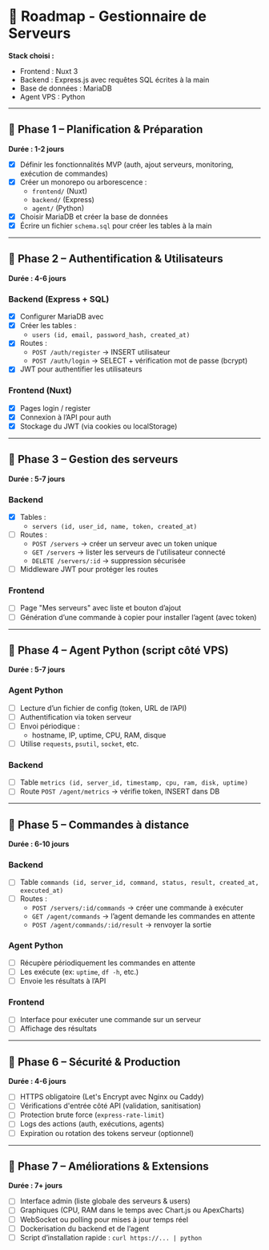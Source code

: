 # 🚀 Roadmap - Gestionnaire de Serveurs

**Stack choisi :**
- Frontend : Nuxt 3
- Backend : Express.js avec requêtes SQL écrites à la main
- Base de données : MariaDB
- Agent VPS : Python

---

## 🔹 Phase 1 – Planification & Préparation
**Durée : 1-2 jours**
- [X] Définir les fonctionnalités MVP (auth, ajout serveurs, monitoring, exécution de commandes)
- [X] Créer un monorepo ou arborescence :
  - `frontend/` (Nuxt)
  - `backend/` (Express)
  - `agent/` (Python)
- [X] Choisir MariaDB et créer la base de données
- [X] Écrire un fichier `schema.sql` pour créer les tables à la main

---

## 🔹 Phase 2 – Authentification & Utilisateurs
**Durée : 4-6 jours**

### Backend (Express + SQL)
- [X] Configurer MariaDB avec
- [X] Créer les tables :
  - `users (id, email, password_hash, created_at)`
- [X] Routes :
  - `POST /auth/register` → INSERT utilisateur
  - `POST /auth/login` → SELECT + vérification mot de passe (bcrypt)
- [X] JWT pour authentifier les utilisateurs

### Frontend (Nuxt)
- [X] Pages login / register
- [X] Connexion à l’API pour auth
- [X] Stockage du JWT (via cookies ou localStorage)

---

## 🔹 Phase 3 – Gestion des serveurs
**Durée : 5-7 jours**

### Backend
- [X] Tables :
  - `servers (id, user_id, name, token, created_at)`
- [ ] Routes :
  - `POST /servers` → créer un serveur avec un token unique
  - `GET /servers` → lister les serveurs de l'utilisateur connecté
  - `DELETE /servers/:id` → suppression sécurisée
- [ ] Middleware JWT pour protéger les routes

### Frontend
- [ ] Page "Mes serveurs" avec liste et bouton d’ajout
- [ ] Génération d’une commande à copier pour installer l’agent (avec token)

---

## 🔹 Phase 4 – Agent Python (script côté VPS)
**Durée : 5-7 jours**

### Agent Python
- [ ] Lecture d’un fichier de config (token, URL de l’API)
- [ ] Authentification via token serveur
- [ ] Envoi périodique :
  - hostname, IP, uptime, CPU, RAM, disque
- [ ] Utilise `requests`, `psutil`, `socket`, etc.

### Backend
- [ ] Table `metrics (id, server_id, timestamp, cpu, ram, disk, uptime)`
- [ ] Route `POST /agent/metrics` → vérifie token, INSERT dans DB

---

## 🔹 Phase 5 – Commandes à distance
**Durée : 6-10 jours**

### Backend
- [ ] Table `commands (id, server_id, command, status, result, created_at, executed_at)`
- [ ] Routes :
  - `POST /servers/:id/commands` → créer une commande à exécuter
  - `GET /agent/commands` → l’agent demande les commandes en attente
  - `POST /agent/commands/:id/result` → renvoyer la sortie

### Agent Python
- [ ] Récupère périodiquement les commandes en attente
- [ ] Les exécute (ex: `uptime`, `df -h`, etc.)
- [ ] Envoie les résultats à l’API

### Frontend
- [ ] Interface pour exécuter une commande sur un serveur
- [ ] Affichage des résultats

---

## 🔹 Phase 6 – Sécurité & Production
**Durée : 4-6 jours**
- [ ] HTTPS obligatoire (Let's Encrypt avec Nginx ou Caddy)
- [ ] Vérifications d'entrée côté API (validation, sanitisation)
- [ ] Protection brute force (`express-rate-limit`)
- [ ] Logs des actions (auth, exécutions, agents)
- [ ] Expiration ou rotation des tokens serveur (optionnel)

---

## 🔹 Phase 7 – Améliorations & Extensions
**Durée : 7+ jours**
- [ ] Interface admin (liste globale des serveurs & users)
- [ ] Graphiques (CPU, RAM dans le temps avec Chart.js ou ApexCharts)
- [ ] WebSocket ou polling pour mises à jour temps réel
- [ ] Dockerisation du backend et de l’agent
- [ ] Script d’installation rapide : `curl https://... | python`

